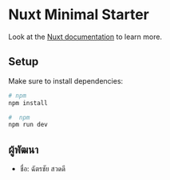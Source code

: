 # Nuxt Minimal Starter

Look at the [Nuxt documentation](https://nuxt.com/docs/getting-started/introduction) to learn more.

## Setup

Make sure to install dependencies:

```bash
# npm
npm install

#  npm
npm run dev
```

## ผู้พัฒนา

- ชื่อ: ฉัตรชัย สวดดี
